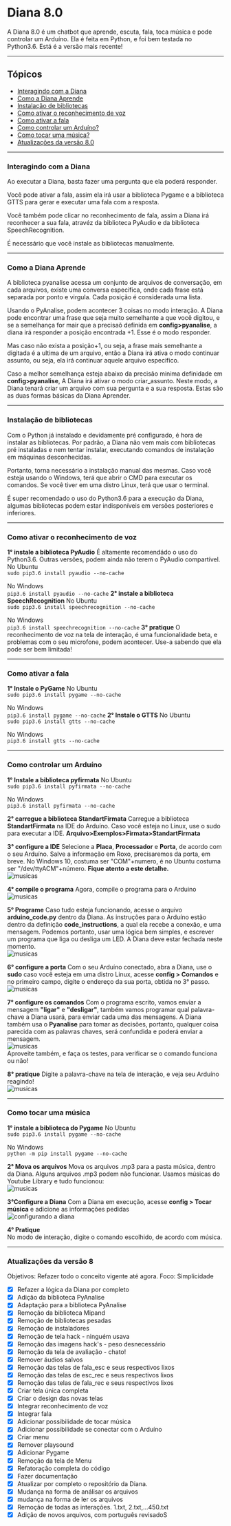 # Diana 8.0
A Diana 8.0 é um chatbot que aprende, escuta, fala, toca música e pode controlar um Arduíno. Ela é feita em Python, e foi bem testada no Python3.6. Está é a versão mais recente!  

----------
## Tópicos
- [Interagindo com a Diana](#Interagindo-com-a-Diana)
- [Como a Diana Aprende](#Como-a-Diana-Aprende)
- [Instalação de bibliotecas](#Instalação-de-bibliotecas)
- [Como ativar o reconhecimento de voz](#Como-ativar-o-reconhecimento-de-voz)
- [Como ativar a fala](#Como-ativar-a-fala)
- [ Como controlar um Arduíno?](#Como-controlar-um-Arduíno)
- [Como tocar uma música?](#Como-tocar-uma-música)
- [Atualizações da versão 8.0](#Atualizações-da-versão-8)
----------
### Interagindo com a Diana
Ao executar a Diana, basta fazer uma pergunta que ela poderá responder.  

Você pode ativar a fala, assim ela irá usar a biblioteca Pygame e a biblioteca GTTS para gerar e executar uma fala com a resposta.  

Você também pode clicar no reconhecimento de fala, assim a Diana irá reconhecer a sua fala, atravéz da biblioteca PyAudio e da biblioteca SpeechRecognition.  

É necessário que você instale as bibliotecas manualmente.

----------

### Como a Diana Aprende
A biblioteca pyanalise acessa um conjunto de arquivos de conversação, em cada arquivos, existe uma conversa especifica, onde cada frase está separada por ponto e virgula. Cada posição é considerada uma lista.

Usando o PyAnalise, podem acontecer 3 coisas no modo interação. A Diana pode encontrar uma frase que seja muito semelhante a que você digitou, e se a semelhança for mair que a precisaõ definida em **config>pyanalise**, a diana irá responder a posição encontrada +1. Esse é o modo responder.

Mas caso não exista a posição+1, ou seja, a frase mais semelhante a digitada é a ultima de um arquivo, então a Diana irá ativa o modo continuar assunto, ou seja, ela irá continuar aquele arquivo especifico.

Caso a melhor semelhança esteja abaixo da precisão minima definidade em **config>pyanalise**, A Diana irá ativar o modo criar_assunto. Neste modo, a Diana tenará criar um arquivo com sua pergunta e a sua resposta. Estas são as duas formas básicas da Diana Aprender.

----------

### Instalação de bibliotecas
Com o Python já instalado e devidamente pré configurado, é hora de instalar as bibliotecas. Por padrão, a Diana não vem mais com bibliotecas pré instaladas e nem tentar instalar, executando comandos de instalação em máquinas desconhecidas.  

Portanto, torna necessário a instalação manual das mesmas. Caso você esteja usando o Windows, terá que abrir o CMD para executar os comandos. Se você tiver em uma distro Linux, terá que usar o terminal.  

É super recomendado o uso do Python3.6 para a execução da Diana, algumas bibliotecas podem estar indisponíveis em versões posteriores e inferiores.  

----------

### Como ativar o reconhecimento de voz
**1° instale a biblioteca PyAudio**
É altamente recomendádo o uso do Python3.6. Outras versões, podem ainda não terem o PyAudio compartível.  
No Ubuntu  
``` sudo pip3.6 install pyaudio --no-cache  ``` 

No Windows  
``` pip3.6 install pyaudio --no-cache ```
**2° instale a biblioteca SpeechRecognition**
No Ubuntu  
```sudo pip3.6 install speechrecognition --no-cache  ``` 

No Windows  
``` pip3.6 install speechrecognition --no-cache ```
**3° pratique**
O reconhecimento de voz na tela de interação, é uma funcionalidade beta, e problemas com o seu microfone, podem acontecer. Use-a sabendo que ela pode ser bem limitada!

----------

### Como ativar a fala
**1° Instale o PyGame**
No Ubuntu  
``` sudo pip3.6 install pygame --no-cache ``` 

No Windows  
```pip3.6 install pygame --no-cache```
**2° Instale o GTTS**
No Ubuntu  
``` sudo pip3.6 install gtts --no-cache  ``` 

No Windows  
``` pip3.6 install gtts --no-cache  ```

----------
### Como controlar um Arduíno
**1° Instale a biblioteca pyfirmata**
No Ubuntu  
``` sudo pip3.6 install pyfirmata --no-cache  ``` 

No Windows  
``` pip3.6 install pyfirmata --no-cache  ```

**2° carregue a biblioteca StandartFirmata**
Carregue a biblioteca **StandartFirmata** na IDE do Arduíno. Caso você esteja no Linux, use o sudo para executar a IDE. 
**Arquivo>Exemplos>Firmata>StandartFirmata**

**3° configure a IDE**
Selecione a **Placa**, **Processador** e **Porta**, de acordo com o seu Arduíno. Salve a informação em Roxo, precisaremos da porta, em breve. No Windows 10, costuma ser  "COM"+numero, é no Ubuntu costuma ser "/dev/ttyACM"+número. **Fique atento a este detalhe.**  
![musicas][image-arduino-configurar]

**4° compile o programa**
Agora, compile o programa para o Arduino  
![musicas][image-arduino-compilar]

**5° Programe**
Caso tudo esteja funcionando, acesse o arquivo **arduino_code.py** dentro da Diana. As instruções para o Arduíno estão dentro da definição **code_instructions**, a qual ela recebe a conexão, e uma mensagem. Podemos portanto, usar uma lógica bem simples, e escrever um programa que liga ou desliga um LED. A Diana deve estar fechada neste momento.  
![musicas][image-def-programar]

**6° configure a porta**
Com o seu Arduíno conectado, abra a Diana, use o **sudo** caso você esteja em uma distro Linux, acesse **config > Comandos** e no primeiro campo, digite o endereço da sua porta, obtida no 3° passo.  
![musicas][image-diana-porta]

**7° configure os comandos**
Com o programa escrito, vamos enviar a mensagem **"ligar"** e **"desligar"**, também vamos programar qual palavra-chave a Diana usará, para enviar cada uma das mensagens. A Diana também usa o **Pyanalise** para tomar as decisões, portanto, qualquer coisa parecida com as palavras chaves, será confundida e poderá enviar a mensagem.  
![musicas][image-diana-chaves]  
Aproveite também, e faça os testes, para verificar se o comando funciona ou não!

**8° pratique**
Digite a palavra-chave na tela de interação, e veja seu Arduíno reagindo!  
![musicas][image-diana-ativar]  

----------  

### Como tocar uma música  
**1° instale a biblioteca do Pygame**
No Ubuntu   
``` sudo pip3.6 install pygame --no-cache ```  

No Windows  
``` python -m pip install pygame --no-cache  ```  

**2° Mova os arquivos**
Mova os arquivos .mp3 para a pasta música, dentro da Diana. Alguns arquivos .mp3 podem não funcionar. Usamos músicas do Youtube Library e tudo funcionou:  
![musicas][image-music]  

**3°Configure a Diana**
Com a Diana em execução, acesse **config > Tocar música** e adicione as informações pedidas  
![configurando a diana][image-music-load]  

**4° Pratique**  
No modo de interação, digite o comando escolhido, de acordo com música.   

----------

### Atualizações da versão 8  
Objetivos: Refazer todo o conceito vigente até agora. Foco: Simplicidade	 

- [X] Refazer a lógica da Diana por completo
- [X] Adição da biblioteca PyAnalise	
- [X] Adaptação para a biblioteca PyAnalise	
- [X] Remoção da biblioteca Mipand 
- [X] Remoção de bibliotecas pesadas
- [X] Remoção de instaladores
- [X] Remoção de tela hack - ninguém usava	
- [X] Remoção das imagens hack's - peso desnecessário
- [X] Remoção da tela de avaliação - chato!	
- [X] Remover áudios salvos	
- [X] Remoção das telas de fala_esc e seus respectivos lixos	
- [X] Remoção das telas de esc_rec e seus respectivos lixos	
- [X] Remoção das telas de fala_rec e seus respectivos lixos	
- [X] Criar tela única completa	
- [X] Criar o design das novas telas	
- [X] Integrar reconhecimento de voz	
- [X] Integrar fala	
- [X] Adicionar possibilidade de tocar música	
- [X] Adicionar possibilidade se conectar com o Arduíno	
- [X] Criar menu	
- [X] Remover playsound
- [X] Adicionar Pygame
- [X] Remoção da tela de Menu
- [X] Refatoração completa do código	
- [X] Fazer documentação	
- [X] Atualizar por completo o repositório da Diana. 
- [X] Mudança na forma de análisar os arquivos
- [X] mudança na forma de ler os arquivos
- [X] Remoção de todas as interações. 1.txt, 2.txt,...450.txt
- [X] Adição de novos arquivos, com português revisadoS

[image-arduino-configurar]: https://1.bp.blogspot.com/-E1yNWD-D8To/XTcakPehJDI/AAAAAAAAA14/uuZHfViDvRY2yi8VeYdQN26LdN9A_0eNwCLcBGAs/s1600/porta%2Barduino.png  
[image-arduino-compilar]: https://1.bp.blogspot.com/-qSF25ZLyGTQ/XTcahSoQY3I/AAAAAAAAA1U/Fl9_irvvzckHvKGf4EYr6f-te57uf92bgCLcBGAs/s1600/compilar.png  
[image-def-programar]: https://1.bp.blogspot.com/-4F3n1GwPcO0/XTdNymQqlTI/AAAAAAAAA30/r5j161uXZH0h6ALGdY6vrRgT2nGE1UB2QCLcBGAs/s1600/arduino_code.png  
[image-diana-porta]: https://1.bp.blogspot.com/-Jm5m9ORKsek/XTdMbjgX-4I/AAAAAAAAA3g/ibZTB2zY0jAf_n3ntDI8-b5jujIIO6s5QCLcBGAs/s1600/conectado.png  
[image-diana-chaves]: https://1.bp.blogspot.com/-ts3tQtde1f8/XTdMbtNYxoI/AAAAAAAAA3k/K5lunyjBiMYW41XR1igqvdYa2W4h3eh2ACLcBGAs/s1600/adicionando%2Bcomandos.png  
[image-diana-ativar]: https://1.bp.blogspot.com/-I9ZFSD79nYM/XTdPqAwyymI/AAAAAAAAA4M/8zsrm7PXGL0yHiOkjoIr7BUG6WhQUQ4qACLcBGAs/s320/ligar.png  
[image-music]: https://1.bp.blogspot.com/-KPCOK6yLPmE/XTdCGiLk92I/AAAAAAAAA28/yMGBOCieQ5s5YVU2zaf9uPl76SqDNANwwCLcBGAs/s1600/musica%2Bdentro.png  
[image-music-load]: https://1.bp.blogspot.com/-zUWMDP_ZCBk/XTdCGnWAjhI/AAAAAAAAA3E/sYqPiT7wrXcrU3e18AQ8Ct6WS33bRRDrgCLcBGAs/s1600/tocar%2Bmusicas.png  
